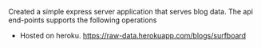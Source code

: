 Created a simple express server application that serves blog data. The api end-points supports the following operations

   - Hosted on heroku.
https://raw-data.herokuapp.com/blogs/surfboard
